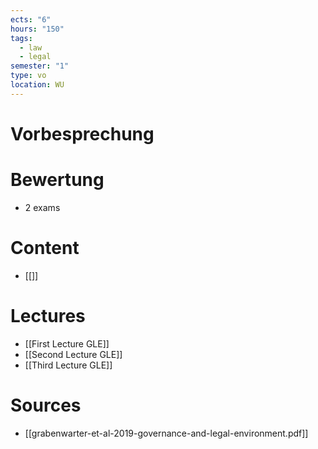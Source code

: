 ```yaml
---
ects: "6"
hours: "150"
tags:
  - law
  - legal
semester: "1"
type: vo
location: WU
---
```

# Vorbesprechung

# Bewertung
- 2 exams
# Content
- [[]]
# Lectures
- [[First Lecture GLE]]
- [[Second Lecture GLE]]
- [[Third Lecture GLE]]
# Sources
- [[grabenwarter-et-al-2019-governance-and-legal-environment.pdf]]